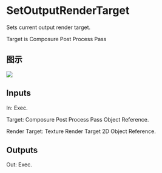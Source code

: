 # SetOutputRenderTarget

Sets current output render target.

Target is Composure Post Process Pass

## 图示

![]($-20221218-20174719.png)

## Inputs

In: Exec.

Target: Composure Post Process Pass Object Reference.

Render Target: Texture Render Target 2D Object Reference.  

## Outputs

Out: Exec.

